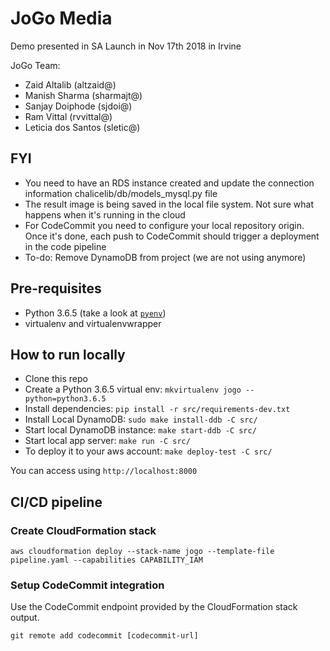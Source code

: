 # JoGo Media

Demo presented in SA Launch in Nov 17th 2018 in Irvine

JoGo Team:
- Zaid Altalib (altzaid@)
- Manish Sharma (sharmajt@)
- Sanjay Doiphode (sjdoi@)
- Ram Vittal (rvvittal@)
- Leticia dos Santos (sletic@)

## FYI

- You need to have an RDS instance created and update the connection information
chalicelib/db/models_mysql.py file
- The result image is being saved in the local file system. Not sure what happens
when it's running in the cloud
- For CodeCommit you need to configure your local repository origin. Once it's
done, each push to CodeCommit should trigger a deployment in the code pipeline
- To-do: Remove DynamoDB from project (we are not using anymore)

## Pre-requisites
- Python 3.6.5 (take a look at [`pyenv`](https://github.com/pyenv/pyenv))
- virtualenv and virtualenvwrapper

## How to run locally

- Clone this repo
- Create a Python 3.6.5 virtual env: `mkvirtualenv jogo --python=python3.6.5`
- Install dependencies: `pip install -r src/requirements-dev.txt`
- Install Local DynamoDB: `sudo make install-ddb -C src/`
- Start local DynamoDB instance: `make start-ddb -C src/`
- Start local app server: `make run -C src/`
- To deploy it to your aws account: `make deploy-test -C src/`

You can access using `http://localhost:8000`


## CI/CD pipeline

### Create CloudFormation stack

```
aws cloudformation deploy --stack-name jogo --template-file pipeline.yaml --capabilities CAPABILITY_IAM
```

### Setup CodeCommit integration

Use the CodeCommit endpoint provided by the CloudFormation stack output.

```
git remote add codecommit [codecommit-url]
```
